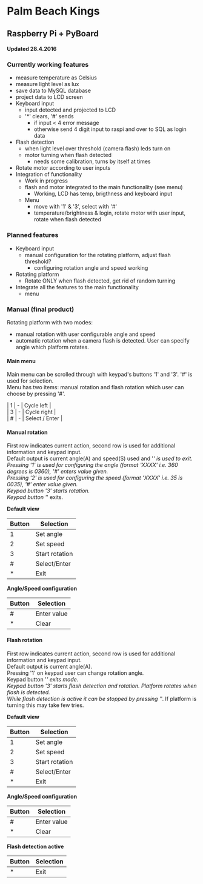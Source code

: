 # Palm Beach Kings
## Raspberry Pi + PyBoard

#### Updated 28.4.2016

### Currently working features
* measure temperature as Celsius
* measure light level as lux
* save data to MySQL database
* project data to LCD screen
* Keyboard input
  * input detected and projected to LCD
  * '*' clears, '#' sends
    * if input < 4 error message
    * otherwise send 4 digit input to raspi and over to SQL as login data
* Flash detection
  * when light level over threshold (camera flash) leds turn on
  * motor turning when flash detected
    * needs some calibration, turns by itself at times
* Rotate motor according to user inputs
* Integration of functionality
  * Work in progress
  * flash and motor integrated to the main functionality (see menu)
    * Working, LCD has temp, brigthness and keyboard input
  * Menu
    * move with '1' & '3', select with '#'
    * temperature/brightness & login, rotate motor with user input, rotate when flash detected

### Planned features
* Keyboard input
  * manual configuration for the rotating platform, adjust flash threshold?
    * configuring rotation angle and speed working
* Rotating platform
  * Rotate ONLY when flash detected, get rid of random turning
* Integrate all the features to the main functionality
  * menu
  
### Manual (final product)
Rotating platform with two modes:  
* manual rotation with user configurable angle and speed
* automatic rotation when a camera flash is detected. User can specify angle which platform rotates.

#### Main menu
Main menu can be scrolled through with keypad's buttons '1' and '3'. '#' is used for selection.  
Menu has two items: manual rotation and flash rotation which user can choose by pressing '#'.  
  
| 1 | - | Cycle left     |  
| 3 | - | Cycle right    |  
| # | - | Select / Enter |  
  
#### Manual rotation
First row indicates current action, second row is used for additional information and keypad input.    
Default output is current angle(A) and speed(S) used and '*' is used to exit.  
Pressing '1' is used for configuring the angle (format 'XXXX' i.e. 360 degrees is 0360), '#' enters value given.  
Pressing '2' is used for configuring the speed (format 'XXXX' i.e. 35 is 0035), '#' enter value given.  
Keypad button '3' starts rotation.  
Keypad button '*' exits.  
  
**Default view**  

| Button | Selection |
| ------ | ----------- |
| 1   | Set angle |
| 2 | Set speed |
| 3    | Start rotation |
| #    | Select/Enter |
| *    | Exit |
  
**Angle/Speed configuration**  

| Button | Selection |
| ------ | ----------- |
| #   | Enter value |
| * | Clear |
  
#### Flash rotation
First row indicates current action, second row is used for additional information and keypad input.  
Default output is current angle(A).  
Pressing '1' on keypad user can change rotation angle.  
Keypad button '*' exits mode.  
Keypad button '3' starts flash detection and rotation. Platform rotates when flash is detected.  
While flash detection is active it can be stopped by pressing '*'. If platform is turning this may take few tries.  
  
**Default view**  

| Button | Selection |
| ------ | ----------- |
| 1   | Set angle |
| 2 | Set speed |
| 3    | Start rotation |
| #    | Select/Enter |
| *    | Exit |
  
**Angle/Speed configuration**  

| Button | Selection |
| ------ | ----------- |
| #   | Enter value |
| * | Clear |
  
**Flash detection active**  

| Button | Selection |
| ------ | ----------- |
| *   | Exit |